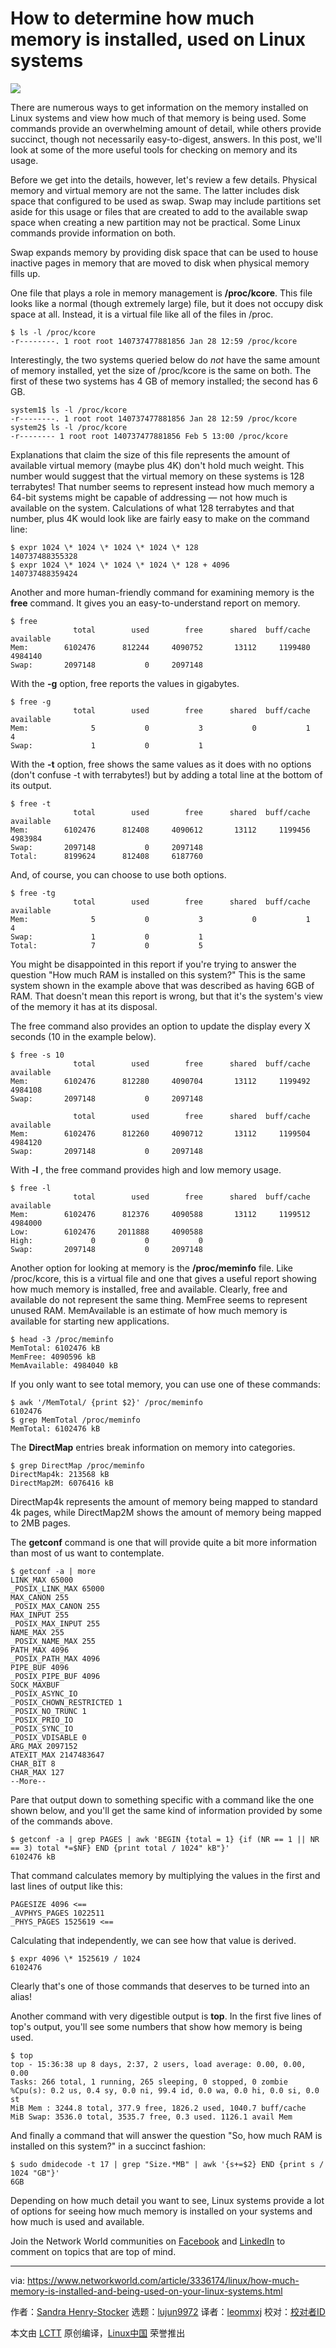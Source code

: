 [#]: collector: (lujun9972)
[#]: translator: (leommxj)
[#]: reviewer: ( )
[#]: publisher: ( )
[#]: url: ( )
[#]: subject: (How to determine how much memory is installed, used on Linux systems)
[#]: via: (https://www.networkworld.com/article/3336174/linux/how-much-memory-is-installed-and-being-used-on-your-linux-systems.html)
[#]: author: (Sandra Henry-Stocker https://www.networkworld.com/author/Sandra-Henry_Stocker/)

How to determine how much memory is installed, used on Linux systems
======
![](https://images.idgesg.net/images/article/2019/02/memory-100787327-large.jpg)

There are numerous ways to get information on the memory installed on Linux systems and view how much of that memory is being used. Some commands provide an overwhelming amount of detail, while others provide succinct, though not necessarily easy-to-digest, answers. In this post, we'll look at some of the more useful tools for checking on memory and its usage.

Before we get into the details, however, let's review a few details. Physical memory and virtual memory are not the same. The latter includes disk space that configured to be used as swap. Swap may include partitions set aside for this usage or files that are created to add to the available swap space when creating a new partition may not be practical. Some Linux commands provide information on both.

Swap expands memory by providing disk space that can be used to house inactive pages in memory that are moved to disk when physical memory fills up.

One file that plays a role in memory management is **/proc/kcore**. This file looks like a normal (though extremely large) file, but it does not occupy disk space at all. Instead, it is a virtual file like all of the files in /proc.

```
$ ls -l /proc/kcore
-r--------. 1 root root 140737477881856 Jan 28 12:59 /proc/kcore
```

Interestingly, the two systems queried below do _not_ have the same amount of memory installed, yet the size of /proc/kcore is the same on both. The first of these two systems has 4 GB of memory installed; the second has 6 GB.

```
system1$ ls -l /proc/kcore
-r--------. 1 root root 140737477881856 Jan 28 12:59 /proc/kcore
system2$ ls -l /proc/kcore
-r-------- 1 root root 140737477881856 Feb 5 13:00 /proc/kcore
```

Explanations that claim the size of this file represents the amount of available virtual memory (maybe plus 4K) don't hold much weight. This number would suggest that the virtual memory on these systems is 128 terrabytes! That number seems to represent instead how much memory a 64-bit systems might be capable of addressing — not how much is available on the system. Calculations of what 128 terrabytes and that number, plus 4K would look like are fairly easy to make on the command line:

```
$ expr 1024 \* 1024 \* 1024 \* 1024 \* 128
140737488355328
$ expr 1024 \* 1024 \* 1024 \* 1024 \* 128 + 4096
140737488359424
```

Another and more human-friendly command for examining memory is the **free** command. It gives you an easy-to-understand report on memory.

```
$ free
              total        used        free      shared  buff/cache   available
Mem:        6102476      812244     4090752       13112     1199480     4984140
Swap:       2097148           0     2097148
```

With the **-g** option, free reports the values in gigabytes.

```
$ free -g
              total        used        free      shared  buff/cache   available
Mem:              5           0           3           0           1           4
Swap:             1           0           1
```

With the **-t** option, free shows the same values as it does with no options (don't confuse -t with terrabytes!) but by adding a total line at the bottom of its output.

```
$ free -t
              total        used        free      shared  buff/cache   available
Mem:        6102476      812408     4090612       13112     1199456     4983984
Swap:       2097148           0     2097148
Total:      8199624      812408     6187760
```

And, of course, you can choose to use both options.

```
$ free -tg
              total        used        free      shared  buff/cache   available
Mem:              5           0           3           0           1           4
Swap:             1           0           1
Total:            7           0           5
```

You might be disappointed in this report if you're trying to answer the question "How much RAM is installed on this system?" This is the same system shown in the example above that was described as having 6GB of RAM. That doesn't mean this report is wrong, but that it's the system's view of the memory it has at its disposal.

The free command also provides an option to update the display every X seconds (10 in the example below).

```
$ free -s 10
              total        used        free      shared  buff/cache   available
Mem:        6102476      812280     4090704       13112     1199492     4984108
Swap:       2097148           0     2097148

              total        used        free      shared  buff/cache   available
Mem:        6102476      812260     4090712       13112     1199504     4984120
Swap:       2097148           0     2097148
```

With **-l** , the free command provides high and low memory usage.

```
$ free -l
              total        used        free      shared  buff/cache   available
Mem:        6102476      812376     4090588       13112     1199512     4984000
Low:        6102476     2011888     4090588
High:             0           0           0
Swap:       2097148           0     2097148
```

Another option for looking at memory is the **/proc/meminfo** file. Like /proc/kcore, this is a virtual file and one that gives a useful report showing how much memory is installed, free and available. Clearly, free and available do not represent the same thing. MemFree seems to represent unused RAM. MemAvailable is an estimate of how much memory is available for starting new applications.

```
$ head -3 /proc/meminfo
MemTotal: 6102476 kB
MemFree: 4090596 kB
MemAvailable: 4984040 kB
```

If you only want to see total memory, you can use one of these commands:

```
$ awk '/MemTotal/ {print $2}' /proc/meminfo
6102476
$ grep MemTotal /proc/meminfo
MemTotal: 6102476 kB
```

The **DirectMap** entries break information on memory into categories.

```
$ grep DirectMap /proc/meminfo
DirectMap4k: 213568 kB
DirectMap2M: 6076416 kB
```

DirectMap4k represents the amount of memory being mapped to standard 4k pages, while DirectMap2M shows the amount of memory being mapped to 2MB pages.

The **getconf** command is one that will provide quite a bit more information than most of us want to contemplate.

```
$ getconf -a | more
LINK_MAX 65000
_POSIX_LINK_MAX 65000
MAX_CANON 255
_POSIX_MAX_CANON 255
MAX_INPUT 255
_POSIX_MAX_INPUT 255
NAME_MAX 255
_POSIX_NAME_MAX 255
PATH_MAX 4096
_POSIX_PATH_MAX 4096
PIPE_BUF 4096
_POSIX_PIPE_BUF 4096
SOCK_MAXBUF
_POSIX_ASYNC_IO
_POSIX_CHOWN_RESTRICTED 1
_POSIX_NO_TRUNC 1
_POSIX_PRIO_IO
_POSIX_SYNC_IO
_POSIX_VDISABLE 0
ARG_MAX 2097152
ATEXIT_MAX 2147483647
CHAR_BIT 8
CHAR_MAX 127
--More--
```

Pare that output down to something specific with a command like the one shown below, and you'll get the same kind of information provided by some of the commands above.

```
$ getconf -a | grep PAGES | awk 'BEGIN {total = 1} {if (NR == 1 || NR == 3) total *=$NF} END {print total / 1024" kB"}'
6102476 kB
```

That command calculates memory by multiplying the values in the first and last lines of output like this:

```
PAGESIZE 4096 <==
_AVPHYS_PAGES 1022511
_PHYS_PAGES 1525619 <==
```

Calculating that independently, we can see how that value is derived.

```
$ expr 4096 \* 1525619 / 1024
6102476
```

Clearly that's one of those commands that deserves to be turned into an alias!

Another command with very digestible output is **top**. In the first five lines of top's output, you'll see some numbers that show how memory is being used.

```
$ top
top - 15:36:38 up 8 days, 2:37, 2 users, load average: 0.00, 0.00, 0.00
Tasks: 266 total, 1 running, 265 sleeping, 0 stopped, 0 zombie
%Cpu(s): 0.2 us, 0.4 sy, 0.0 ni, 99.4 id, 0.0 wa, 0.0 hi, 0.0 si, 0.0 st
MiB Mem : 3244.8 total, 377.9 free, 1826.2 used, 1040.7 buff/cache
MiB Swap: 3536.0 total, 3535.7 free, 0.3 used. 1126.1 avail Mem
```

And finally a command that will answer the question "So, how much RAM is installed on this system?" in a succinct fashion:

```
$ sudo dmidecode -t 17 | grep "Size.*MB" | awk '{s+=$2} END {print s / 1024 "GB"}'
6GB
```

Depending on how much detail you want to see, Linux systems provide a lot of options for seeing how much memory is installed on your systems and how much is used and available.

Join the Network World communities on [Facebook][1] and [LinkedIn][2] to comment on topics that are top of mind.

--------------------------------------------------------------------------------

via: https://www.networkworld.com/article/3336174/linux/how-much-memory-is-installed-and-being-used-on-your-linux-systems.html

作者：[Sandra Henry-Stocker][a]
选题：[lujun9972][b]
译者：[leommxj](https://github.com/leommxj)
校对：[校对者ID](https://github.com/校对者ID)

本文由 [LCTT](https://github.com/LCTT/TranslateProject) 原创编译，[Linux中国](https://linux.cn/) 荣誉推出

[a]: https://www.networkworld.com/author/Sandra-Henry_Stocker/
[b]: https://github.com/lujun9972
[1]: https://www.facebook.com/NetworkWorld/
[2]: https://www.linkedin.com/company/network-world
